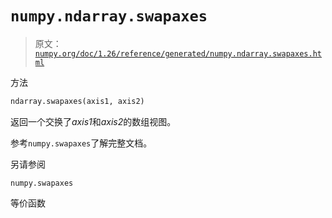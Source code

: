 # `numpy.ndarray.swapaxes`

> 原文：[`numpy.org/doc/1.26/reference/generated/numpy.ndarray.swapaxes.html`](https://numpy.org/doc/1.26/reference/generated/numpy.ndarray.swapaxes.html)

方法

```py
ndarray.swapaxes(axis1, axis2)
```

返回一个交换了*axis1*和*axis2*的数组视图。

参考`numpy.swapaxes`了解完整文档。

另请参阅

`numpy.swapaxes`

等价函数
